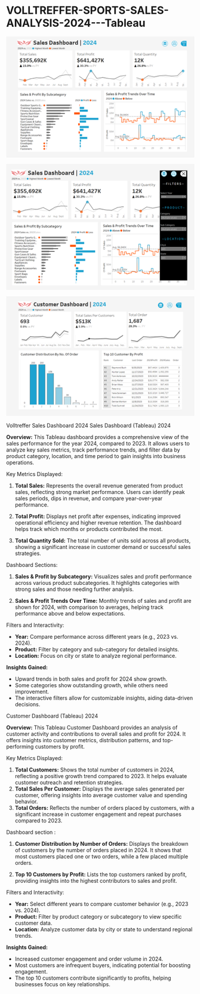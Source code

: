 # VOLLTREFFER-SPORTS-SALES-ANALYSIS-2024---Tableau


![image alt](https://github.com/Shraddhark99/VOLLTREFFER-SPORTS-SALES-ANALYSIS-2024---Tableau/blob/main/Sales%20Dasboard%20O.png?raw=true)



![image alt](https://github.com/Shraddhark99/VOLLTREFFER-SPORTS-SALES-ANALYSIS-2024---Tableau/blob/main/sales%20Dashboard%20Filter.png?raw=true)



![image alt](https://github.com/Shraddhark99/VOLLTREFFER-SPORTS-SALES-ANALYSIS-2024---Tableau/blob/main/Customer%20Dashboardd.png?raw=true)


Volltreffer Sales Dashboard 2024 Sales Dashboard (Tableau) 2024 






**Overview:** 
This Tableau dashboard provides a comprehensive view of the sales performance for the year 2024, compared to 2023. It allows users to analyze key sales metrics, track performance trends, and filter data by product category, location, and time period to gain insights into business operations.


 Key Metrics Displayed: 

1. **Total Sales:**
 Represents the overall revenue generated from product sales, reflecting strong market performance. Users can identify peak sales periods, dips in revenue, and compare year-over-year performance. 

2. **Total Profit:**
 Displays net profit after expenses, indicating improved operational efficiency and higher revenue retention. The dashboard helps track which months or products contributed the most. 

3. **Total Quantity Sold:** 
The total number of units sold across all products, showing a significant increase in customer demand or successful sales strategies. 


Dashboard Sections: 

1. **Sales & Profit by Subcategory:** 
Visualizes sales and profit performance across various product subcategories. It highlights categories with strong sales and those needing further analysis. 

2. **Sales & Profit Trends Over Time:** 
Monthly trends of sales and profit are shown for 2024, with comparison to averages, helping track performance above and below expectations. 

Filters and Interactivity: 
- **Year:** Compare performance across different years (e.g., 2023 vs. 2024).
 - **Product:** Filter by category and sub-category for detailed insights. 
- **Location:** Focus on city or state to analyze regional performance. 

**Insights Gained:**
 - Upward trends in both sales and profit for 2024 show growth. 
- Some categories show outstanding growth, while others need improvement.
 - The interactive filters allow for customizable insights, aiding data-driven decisions.



 Customer Dashboard (Tableau) 2024 

**Overview:**
 This Tableau Customer Dashboard provides an analysis of customer activity and contributions to overall sales and profit for 2024. It offers insights into customer metrics, distribution patterns, and top-performing customers by profit. 



Key Metrics Displayed: 
1. **Total Customers:**
 Shows the total number of customers in 2024, reflecting a positive growth trend compared to 2023. It helps evaluate customer outreach and retention strategies. 
2. **Total Sales Per Customer:** Displays the average sales generated per customer, offering insights into average customer value and spending behavior. 
3. **Total Orders:** Reflects the number of orders placed by customers, with a significant increase in customer engagement and repeat purchases compared to 2023.



Dashboard section : 
1. **Customer Distribution by Number of Orders:**
 Displays the breakdown of customers by the number of orders placed in 2024. It shows that most customers placed one or two orders, while a few placed multiple orders.

 2. **Top 10 Customers by Profit:** Lists the top customers ranked by profit, providing insights into the highest contributors to sales and profit. 


Filters and Interactivity:
 - **Year:** Select different years to compare customer behavior (e.g., 2023 vs. 2024).
 - **Product:** Filter by product category or subcategory to view specific customer data. 
- **Location:** Analyze customer data by city or state to understand regional trends. 


**Insights Gained:** 
- Increased customer engagement and order volume in 2024.
- Most customers are infrequent buyers, indicating potential for boosting engagement.
- The top 10 customers contribute significantly to profits, helping businesses focus on key relationships.
